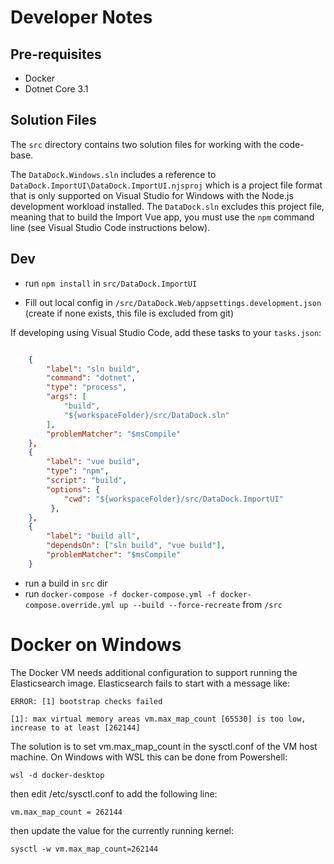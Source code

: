 # Developer Notes

## Pre-requisites

 - Docker
 - Dotnet Core 3.1 
 
 ## Solution Files
 
 The `src` directory contains two solution files for working with the code-base. 
 
 The `DataDock.Windows.sln` includes a reference to `DataDock.ImportUI\DataDock.ImportUI.njsproj` which is a project file format that is only supported on Visual Studio for Windows with the Node.js development workload installed. 
 The `DataDock.sln` excludes this project file, meaning that to build the Import Vue app, you must use the `npm` command line (see Visual Studio Code instructions below).
    

## Dev 

- run `npm install` in `src/DataDock.ImportUI`

- Fill out local config in `/src/DataDock.Web/appsettings.development.json` (create if none exists, this file is excluded from git)

If developing using Visual Studio Code, add these tasks to your `tasks.json`:

```json

	{
        "label": "sln build",
        "command": "dotnet",
        "type": "process",
        "args": [
            "build",
            "${workspaceFolder}/src/DataDock.sln"
        ],
        "problemMatcher": "$msCompile"
    },
    {
        "label": "vue build",
        "type": "npm",
        "script": "build",
        "options": {
            "cwd": "${workspaceFolder}/src/DataDock.ImportUI"
         },
    },
    {
        "label": "build all",
        "dependsOn": ["sln build", "vue build"],
        "problemMatcher": "$msCompile"
    }
```

 - run a build in `src` dir
 - run `docker-compose -f docker-compose.yml -f docker-compose.override.yml up --build --force-recreate` from `/src`

# Docker on Windows

The Docker VM needs additional configuration to support running the Elasticsearch image.
Elasticsearch fails to start with a message like: 

```
ERROR: [1] bootstrap checks failed

[1]: max virtual memory areas vm.max_map_count [65530] is too low, increase to at least [262144]
```

The solution is to set vm.max_map_count in the sysctl.conf of the VM host machine.
On Windows with WSL this can be done from Powershell:

```
wsl -d docker-desktop
```

then edit /etc/sysctl.conf to add the following line:

```
vm.max_map_count = 262144
```

then update the value for the currently running kernel:

```
sysctl -w vm.max_map_count=262144
```
